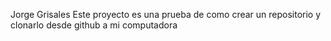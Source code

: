 Jorge Grisales
Este proyecto es una prueba de como crear un repositorio y clonarlo desde github a mi computadora
